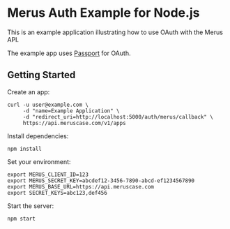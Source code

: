 # Merus Auth Example for Node.js

This is an example application illustrating how to use OAuth with the
Merus API.

The example app uses [Passport](https://github.com/jaredhanson/passport)
for OAuth.

## Getting Started

Create an app:

    curl -u user@example.com \
         -d "name=Example Application" \
         -d "redirect_uri=http://localhost:5000/auth/merus/callback" \
         https://api.meruscase.com/v1/apps

Install dependencies:

    npm install

Set your environment:

    export MERUS_CLIENT_ID=123
    export MERUS_SECRET_KEY=abcdef12-3456-7890-abcd-ef1234567890
    export MERUS_BASE_URL=https://api.meruscase.com
    export SECRET_KEYS=abc123,def456

Start the server:

    npm start
